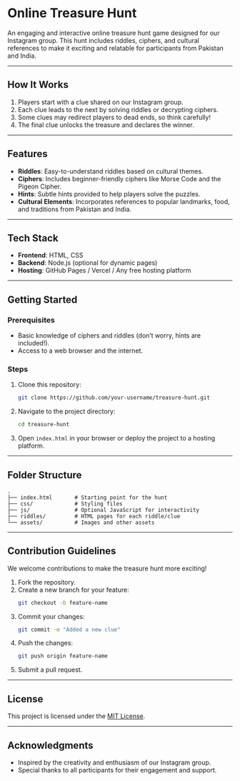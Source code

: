 # Online Treasure Hunt

An engaging and interactive online treasure hunt game designed for our Instagram group. This hunt includes riddles, ciphers, and cultural references to make it exciting and relatable for participants from Pakistan and India.

---

## **How It Works**
1. Players start with a clue shared on our Instagram group.
2. Each clue leads to the next by solving riddles or decrypting ciphers.
3. Some clues may redirect players to dead ends, so think carefully!
4. The final clue unlocks the treasure and declares the winner.

---

## **Features**
- **Riddles**: Easy-to-understand riddles based on cultural themes.
- **Ciphers**: Includes beginner-friendly ciphers like Morse Code and the Pigeon Cipher.
- **Hints**: Subtle hints provided to help players solve the puzzles.
- **Cultural Elements**: Incorporates references to popular landmarks, food, and traditions from Pakistan and India.

---

## **Tech Stack**
- **Frontend**: HTML, CSS
- **Backend**: Node.js (optional for dynamic pages)
- **Hosting**: GitHub Pages / Vercel / Any free hosting platform

---

## **Getting Started**
### Prerequisites
- Basic knowledge of ciphers and riddles (don’t worry, hints are included!).
- Access to a web browser and the internet.

### Steps
1. Clone this repository:
   ```bash
   git clone https://github.com/your-username/treasure-hunt.git
   ```
2. Navigate to the project directory:
   ```bash
   cd treasure-hunt
   ```
3. Open `index.html` in your browser or deploy the project to a hosting platform.

---

## **Folder Structure**
```
.
├── index.html       # Starting point for the hunt
├── css/             # Styling files
├── js/              # Optional JavaScript for interactivity
├── riddles/         # HTML pages for each riddle/clue
└── assets/          # Images and other assets
```

---

## **Contribution Guidelines**
We welcome contributions to make the treasure hunt more exciting!
1. Fork the repository.
2. Create a new branch for your feature:
   ```bash
   git checkout -b feature-name
   ```
3. Commit your changes:
   ```bash
   git commit -m "Added a new clue"
   ```
4. Push the changes:
   ```bash
   git push origin feature-name
   ```
5. Submit a pull request.

---

## **License**
This project is licensed under the [MIT License](LICENSE).

---

## **Acknowledgments**
- Inspired by the creativity and enthusiasm of our Instagram group.
- Special thanks to all participants for their engagement and support.
